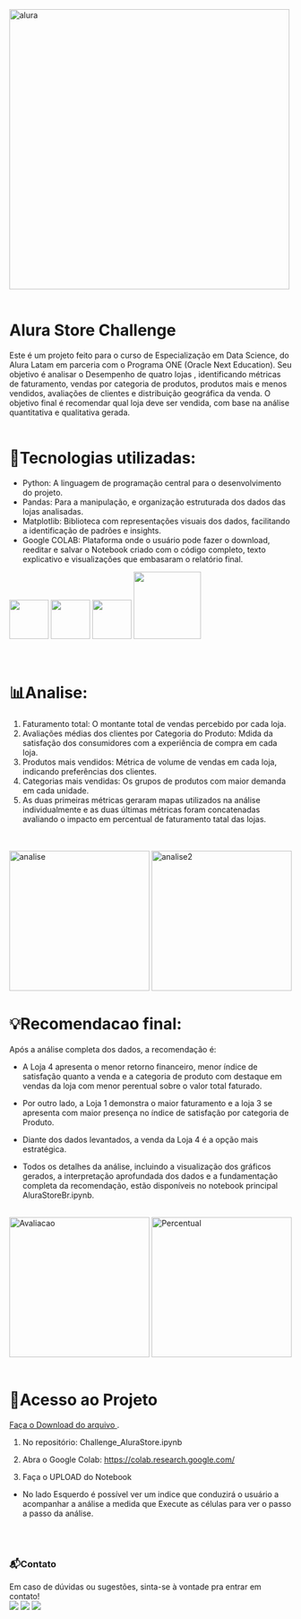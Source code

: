 <img height="500" alt="alura" src="https://github.com/user-attachments/assets/055e00a0-0276-48af-a172-bfa463a0090a" />
<br></br>
<h1 tabindex="-1">Alura Store Challenge</h1>
<p>Este é um projeto feito para o curso de Especialização em Data Science, do Alura Latam em parceria com o Programa ONE (Oracle Next Education).
Seu objetivo é analisar o Desempenho de quatro lojas , identificando métricas de faturamento, vendas por categoria de produtos, produtos mais e menos vendidos, avaliações de clientes e distribuição geográfica da venda. O objetivo final é recomendar qual loja deve ser vendida, com base na análise quantitativa e qualitativa gerada. 
<br></br>


<h1 align="left" tabindex="-1">📌Tecnologias utilizadas:</h1>
<ul>
<li>Python: A linguagem de programação central para o desenvolvimento do projeto.</li>
<li>Pandas: Para a manipulação, e organização estruturada dos dados das lojas analisadas. </li>
<li>Matplotlib: Biblioteca com representações visuais dos dados, facilitando a identificação de padrões e insights. </li>
<li>Google COLAB: Plataforma onde o usuário pode fazer o download, reeditar e salvar o Notebook criado com o código completo, texto explicativo e visualizações que embasaram o relatório final.</li>
</ul>
<div align="left">
  <img src="https://cdn.jsdelivr.net/gh/devicons/devicon@latest/icons/python/python-original-wordmark.svg" height="70"/>
  <img src="https://cdn.jsdelivr.net/gh/devicons/devicon@latest/icons/pandas/pandas-original-wordmark.svg" height="70"/>
  <img src="https://cdn.jsdelivr.net/gh/devicons/devicon@latest/icons/googlecolab/googlecolab-original.svg" height="70" />            
  <img src="https://cdn.jsdelivr.net/gh/devicons/devicon@latest/icons/matplotlib/matplotlib-plain-wordmark.svg" height="120"/>
</div>
<br></br>
<h1 align="left">📊Analise:</h1> 
<div>
<ol>
  <li>Faturamento total: O montante total de vendas percebido por cada loja. </li>
<li>Avaliações médias dos clientes por Categoria do Produto: Mdida da satisfação dos consumidores com a experiência de compra em cada loja. </li>
<li>Produtos mais vendidos: Métrica de volume de vendas em cada loja, indicando preferências dos clientes. </li>
<li>Categorias mais vendidas: Os grupos de produtos com maior demanda em cada unidade.</li>
<li>As duas primeiras métricas geraram mapas utilizados na análise individualmente e as duas últimas métricas foram concatenadas avaliando o impacto em percentual de faturamento tatal das lojas.</li>
</ol></div><br></br>
<img height="250" alt="analise" src="https://github.com/user-attachments/assets/4959ce82-ab1e-4f20-a293-9f789e4cacb1" />
<img height="250" alt="analise2" src="https://github.com/user-attachments/assets/45b769a1-ecb3-40fe-b66e-521d39a6c9dc" />

<h1 align="left">💡Recomendacao final:</h1>
<div>Após a análise completa dos dados, a recomendação é:
<ul>
<li><p>A Loja 4 apresenta o menor retorno financeiro, menor índice de satisfação quanto a venda e a categoria de produto com destaque em vendas da loja com menor perentual sobre o valor total faturado.</p></li>
<li><p>Por outro lado, a Loja 1 demonstra o maior faturamento e a loja 3 se apresenta com maior presença no índice de satisfação por categoria de Produto.</p></li>
<li><p>Diante dos dados levantados, a venda da Loja 4 é a opção mais estratégica.</p></li>
<li><p>Todos os detalhes da análise, incluindo a visualização dos gráficos gerados, a interpretação aprofundada dos dados e a fundamentação completa da recomendação, estão disponíveis no notebook principal AluraStoreBr.ipynb.</p></li>
</ul></div>
<div><br>
<img  height="250" alt="Avaliacao" src="https://github.com/user-attachments/assets/b826ecc1-e735-452e-8427-2d6b13cde48d" />
<img  height="250" alt="Percentual" src="https://github.com/user-attachments/assets/c2fd5a7b-6347-4e35-bcff-d5563d1c857d" />
</div></br>

<h1 align="left">📁Acesso ao Projeto</h1>
<a href="#importing-a-git-repository-with-the-command-line">Faça o Download do arquivo </a>.</p>
<ol>
<li>
<p>No repositório: <span class="platform-mac">Challenge_AluraStore.ipynb</span></p>
</li>
<li><p>Abra o Google Colab: <a href="#importing-a-git-repository-with-the-command-line">https://colab.research.google.com/</a></p></li>
<li><p>Faça o UPLOAD do Notebook</p></li>
</ol>
<ul>
<li><p>No lado Esquerdo é possível ver um indice que conduzirá o usuário a acompanhar a análise a medida que Execute as células para ver o passo a passo da análise.</p>
</li></ul>
<br></br>
<h3 align="left">📬Contato</h3>
<div>
Em caso de dúvidas ou sugestões, sinta-se à vontade pra entrar em contato!
<br>
<a href="https://instagram.com/portifoliodeanesaraiva?igsh=MpleXXV5ejBqcDQwa==" target="_blank"><img loading="lazy" src="https://img.shields.io/badge/-Instagram-%23E4405F?style=for-the-badge&logo=instagram&logoColor=white" target="_blank"></a>
<a href = "mailto:contato@deanesaraiva"><img loading="lazy" src="https://img.shields.io/badge/Gmail-D14836?style=for-the-badge&logo=gmail&logoColor=white" target="_blank"></a>
<a href="https://www.linkedin.com/in/deanesaraivacarvalho" target="_blank"><img loading="lazy" src="https://img.shields.io/badge/-LinkedIn-%230077B5?style=for-the-badge&logo=linkedin&logoColor=white" target="_blank"></a>   
</div>
